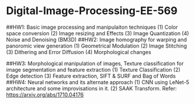 # Digital-Image-Processing-EE-569
##HW1: Basic image processing and manipulaiton techniques
(1) Color space conversion
(2) Image resizing and Effects
(3) Image Quantization
(4) Noise and Denoising (BM3D)
##HW2: Image homography for warping and panoromic view generation
(1) Geometrical Modulation
(2) Image Stitching
(3) Dithering and Error Diffusion
(4) Morphological changes

##HW3: Morphological manipulation of images, Texture classification for image segmentation and feature extraction
(1) Texture Classification
(2) Edge detection
(3) Feature extraction, SIFT & SURF and Bag of Words
##HW4: Neural networks and its alternate approach
(1) CNN using LeNet-5 architecture and some improvisations in it.
(2) SAAK Transform. Refer: https://arxiv.org/abs/1710.04176
